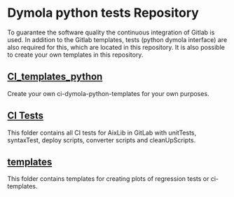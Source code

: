 # Dymola python tests Repository
To guarantee the software quality the continuous integration of Gitlab is used. 
In addition to the Gitlab templates, tests (python dymola interface) are also required for this, which are located in this repository. 
It is also possible to create your own templates in this repository.
## [CI_templates_python](CI_templates_python)
Create your own ci-dymola-python-templates for your own purposes.
## [CI Tests](CITests)
This folder contains all CI tests for AixLib in GitLab with unitTests, syntaxTest, deploy scripts, converter scripts and cleanUpScripts.
## [templates](templates)
This folder contains templates for creating plots of regression tests or ci-templates.


